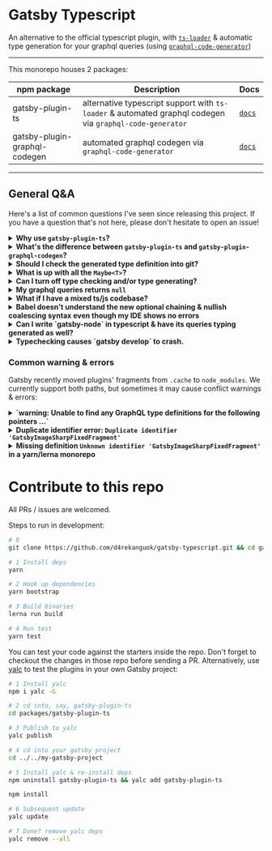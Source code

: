 # Gatsby Typescript

An alternative to the official typescript plugin, with [`ts-loader`](https://github.com/TypeStrong/ts-loader) & automatic type generation for your graphql queries (using [`graphql-code-generator`](https://github.com/dotansimha/graphql-code-generator))

---

This monorepo houses 2 packages:

| npm package | Description | Docs |
|---|---|---|
| gatsby-plugin-ts | alternative typescript support with `ts-loader` & automated graphql codegen via `graphql-code-generator` | [`docs`](./packages/gatsby-plugin-ts/readme.md)
| gatsby-plugin-graphql-codegen | automated graphql codegen via `graphql-code-generator` | [`docs`](./packages/gatsby-plugin-graphql-codegen/readme.md)

---

## General Q&A

Here's a list of common questions I've seen since releasing this project. If you have a question that's not here, please don't hesitate to open an issue!

<details>
  <summary><strong>
  Why use <code>gatsby-plugin-ts</code>?
  </strong></summary>

  Gatsby use `babel-preset-typescript` which strips type information out of your code without doing typecheck. `gatsby-plugin-ts` use `ts-loader`, so you don't have to (1) worry about the [caveats](https://babeljs.io/docs/en/babel-plugin-transform-typescript#caveats) of `babel-preset-typescript` or (2) use an IDE / code editor that can typecheck for you.

  It also generate typings for your graphql queries, make it easier to strengthen your code.

  If you're already using something like VSCode and/or don't want to do typecheck in production, you can toggle off the typecheck option.
</details>

<details>
  <summary><strong>
  What's the difference between <code>gatsby-plugin-ts</code> and <code>gatsby-plugin-graphql-codegen</code>?
  </strong></summary>

  Originally belong to the same plugin, the codegen portion was extracted to `gatsby-plugin-graphql-codegen` so it can be used with the official typescript plugin. If you are already using `gatsby-plugin-ts`, you don't need `gatsby-plugin-graphql-codegen`.
</details>

<details>
  <summary><strong>
  Should I check the generated type definition into git?
  </strong></summary>

  It's up to your preference.
</details>

<details>
  <summary><strong>
  What is up with all the <code>Maybe&lt;T&gt;</code>?
  </strong></summary>

  It's due to Gatsby internal. There's an effort to [make typing more strict here](https://github.com/gatsbyjs/gatsby/issues/20069).

  You also may find the new optional chaining & nullish coalescing operator in typescript 3.7 helpful to deal with this.
</details>

<details>
  <summary><strong>
  Can I turn off type checking and/or type generating?
  </strong></summary>

  Yes! You can also use node env to determine whether to enable these features.

  ```js
  // gatsby-config.js
  {
    resolve: `gatsby-plugin-ts`,
    options: {
      codegen: false,
      typeCheck: process.env.NODE_ENV === 'development',
    }
  },
  ```



</details>

<details>
  <summary><strong>
  My graphql queries returns <code>null</code>
  </strong></summary>

  Gatsby extract graphql queries statically and it only understand queries inside template literal. It's possible that tsc is transpiling your template literal to string concat quivalent. Check your `tsconfig.json` & make sure you have a setting similar to this:

  ```js
  "compilerOptions": {
    "target": "ES2018",    /* or at least ES2015 */
    "module": "ESNext",    /* or at least ES2015 */
    "lib": ["dom"],             /* <-- required! */
    "jsx": "preserve",          /* <-- required! */
    "moduleResolution": "node", /* <-- required! */
    /* other options... */
  }
  ```

</details>

<details>
  <summary><strong>
  What if I have a mixed ts/js codebase?
  </strong></summary>

  You'd have to update your `tsconfig` with the below options:

  ```json
    "allowJS": true,
    "outDir": "./build"
  ```

  The `outDir` option won't be used by ts-loader, but you may need it to satisfy vscode.

</details>

<details>
  <summary><strong>
  Babel doesn't understand the new optional chaining & nullish coalescing syntax even though my IDE shows no errors
  </strong></summary>

  If you are using `gatsby-plugin-ts`, before you go off and install a bunch of babel plugins like a lot of tutorials suggest, check if your compilation `target` in `tsconfig.json` is too high (`ESNext` or `ES2019`).
  
  With these targets, tsc will leave the new syntax as-is, which babel might not understand. Downgrade them to `ES2018` should fix the issue; also make sure _your_ IDE's typescript version is the same as the one listed in your `package.json` dependency.

</details>

<details>
  <summary><strong>
  Can I write `gatsby-node` in typescript & have its queries typing generated as well?
  </strong></summary>

  Yes, but it's not easy at the moment. We're working on it; stay tuned!

</details>

<details>
  <summary><strong>
  Typechecking causes `gatsby develop` to crash.
  </strong></summary>

  We're trying to pin down why this happens, please share your experience in [#36](https://github.com/d4rekanguok/gatsby-typescript/issues/36)

</details>

### Common warning & errors
Gatsby recently moved plugins' fragments from `.cache` to `node_modules`. We currently support both paths, but sometimes it may cause conflict warnings & errors:

<details>
  <summary><strong>
  `warning: Unable to find any GraphQL type definitions for the following pointers ...`
  </strong></summary>
  
  If you are annoyed by this warning, set the `documentPaths` options as below:

  ```js
  // gatsby-config.js
  {
    resolve: 'gatsby-plugin-graphql-codegen',
    options: {
      documentPaths: [
        './src/**/*.{ts,tsx}',
        './node_modules/gatsby-*/**/*.js',
      ],
    }
  },
  ```

  We will remove the `.cache/fragments` path and bump gatsby peer dependency version in a later release.
</details>

<details>
  <summary><strong>
  Duplicate identifier error: <code>Duplicate identifier 'GatsbyImageSharpFixedFragment'</code>
  </strong></summary>

  If you see this error please run a `gatsby clean` to remove fragments in `.cache`, or set the `documentPaths` options as below:

  ```js
  // gatsby-config.js
  {
    resolve: 'gatsby-plugin-graphql-codegen',
    options: {
      documentPaths: [
        './src/**/*.{ts,tsx}',
        './node_modules/gatsby-*/**/*.js',
      ],
    }
  },
  ```
</details>

<details>
  <summary><strong>
  Missing definition <code>Unknown identifier 'GatsbyImageSharpFixedFragment'</code> in a yarn/lerna monorepo
  </strong></summary>

  Are you using a monorepo? It's possible that the missing fragment's plugin is 'hoisted' (moved to workspace root's `node_modules`). A simple fix is use a `nohoist` config, supported by both lerna & yarn. Here's an example with yarn workspace, where `gatsby-transformer-sharp` is always installed in its project's `node_modules`.

  in your root's `package.json`
  ```json
  "workspaces": {
    "packages": ["packages/*"],
    "nohoist": [
      "**/gatsby-transformer-sharp",
    ]
  }
  ```

</details>

# Contribute to this repo

All PRs / issues are welcomed.

Steps to run in development:

```bash
# 0
git clone https://github.com/d4rekanguok/gatsby-typescript.git && cd gatsby-typescript

# 1 Install deps
yarn

# 2 Hook up dependencies
yarn bootstrap

# 3 Build binaries
lerna run build

# 4 Run test
yarn test
```

You can test your code against the starters inside the repo. Don't forget to checkout the changes in those repo before sending a PR. Alternatively, use [yalc](https://github.com/whitecolor/yalc) to test the plugins in your own Gatsby project:

```bash
# 1 Install yalc
npm i yalc -G

# 2 cd into, say, gatsby-plugin-ts
cd packages/gatsby-plugin-ts

# 3 Publish to yalc
yalc publish

# 4 cd into your gatsby project
cd ../../my-gatsby-project

# 5 Install yalc & re-install deps
npm uninstall gatsby-plugin-ts && yalc add gatsby-plugin-ts

npm install

# 6 Subsequent update
yalc update

# 7 Done? remove yalc deps
yalc remove --all
```